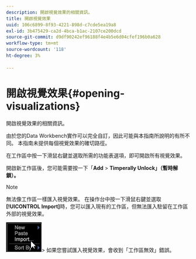 ```yaml
---
description: 開啟視覺效果的相關資訊。
title: 開啟視覺效果
uuid: 106c6899-8f93-4221-898d-c7cde5ea19a8
exl-id: 3b475429-ca2d-4bca-b1ac-2107ce200dcd
source-git-commit: d9df90242ef96188f4e4b5e6d04cfef196b0a628
workflow-type: tm+mt
source-wordcount: '118'
ht-degree: 3%

---
```


# 開啟視覺效果{#opening-visualizations}

開啟視覺效果的相關資訊。

由於您的Data Workbench實作可以完全自訂，因此可能與本指南所說明的有所不同。 本指南未提供每個視覺效果的確切路徑。

在工作區中按一下滑鼠右鍵並選取所需的功能表選項，即可開啟所有視覺效果。

開啟新工作區後，您可能需要按一下「**Add** > **Timperally Unlock」（暫時解鎖）。**

>[!NOTE]
>
>無法像工作區一樣匯入視覺效果。 在操作台中按一下滑鼠右鍵並選取&#x200B;**[!UICONTROL Import]**&#x200B;時，您可以匯入現有的工作區，但無法匯入駐留在工作區外部的視覺效果。
>
>![](assets/import_workspace.png)>
>如果您嘗試匯入視覺效果，會收到「工作區無效」錯誤。
